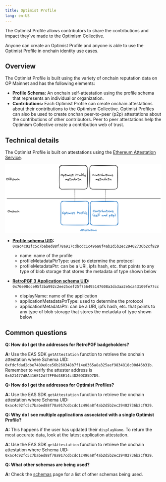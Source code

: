 ```yaml
---
title: Optimist Profile
lang: en-US
---
```

The Optimist Profile allows contributors to share the contributions and impact they've made to the Optimism Collective.

Anyone can create an Optimist Profile and anyone is able to use the Optimist Profile in onchain identity use cases.

## Overview
The Optimist Profile is built using the variety of onchain reputation data on OP Mainnet and has the following elements:

- **Profile Schema:** An onchain self-attestation using the profile schema that represents an individual or organization.
- **Contributions:** Each Optimist Profile can create onchain attestations about their contributions to the Optimism Collective. Optimist Profiles can also be used to create onchan peer-to-peer (p2p) attestations about the contributions of other contributors. Peer to peer attestations help the Optimism Collective create a contribution web of trust.

## Technical details
The Optimist Profile is built on attestations using the [Ethereum Attestation Service](./atst-v1.md). 

![Logo](../../assets/docs/identity/profile.png)

- **[Profile schema UID](https://optimism.easscan.org/schema/view/0xac4c92fc5c7babed88f78a917cdbcdc1c496a8f4ab2d5b2ec29402736b2cf929):**  `​​0xac4c92fc5c7babed88f78a917cdbcdc1c496a8f4ab2d5b2ec29402736b2cf929`
    - name: name of the profile
    - profileMetadataPtrType: used to determine the protocol
    - profileMetadataPtr: can be a URI, ipfs hash, etc. that points to any type of blob storage that stores the metadata of type shown below

- **[RetroPGF 3 Application schema UID](https://optimism.easscan.org/schema/view/0x76e98cce95f3ba992c2ee25cef25f756495147608a3da3aa2e5ca43109fe77cc):** `0x76e98cce95f3ba992c2ee25cef25f756495147608a3da3aa2e5ca43109fe77cc`
    - displayName: name of the application
    - applicationMetadataPtrType: used to determine the protocol 
    - applicationMetadataPtr: can be a URI, ipfs hash, etc. that points to any type of blob storage that stores the metadata of type shown below

## Common questions

**Q: How do I get the addresses for RetroPGF badgeholders?**

**A:** Use the EAS SDK `getAttestation` function to retrieve the onchain attestation where Schema UID: `0xfdcfdad2dbe7489e0ce56b260348b7f14e8365a8a325aef9834818c00d46b31b`.
Remember to verify the attester address is `0x621477dBA416E12df7FF0d48E14c4D20DC85D7D9`. 

**Q: How do I get the addresses for Optimist Profiles?**

**A:** Use the EAS SDK `getAttestation` function to retrieve the onchain attestation where Schema UID: `0xac4c92fc5c7babed88f78a917cdbcdc1c496a8f4ab2d5b2ec29402736b2cf929`.

**Q: Why do I see multiple applications associated with a single Optimist Profile?**

**A:** This happens if the user has updated their `displayName`. To return the most accurate data, look at the latest application attestation.

**A:** Use the EAS SDK `getAttestation` function to retrieve the onchain attestation where Schema UID: `0xac4c92fc5c7babed88f78a917cdbcdc1c496a8f4ab2d5b2ec29402736b2cf929`.

**Q: What other schemas are being used?**

**A:** Check the [schemas](./schemas.md) page for a list of other schemas being used.


